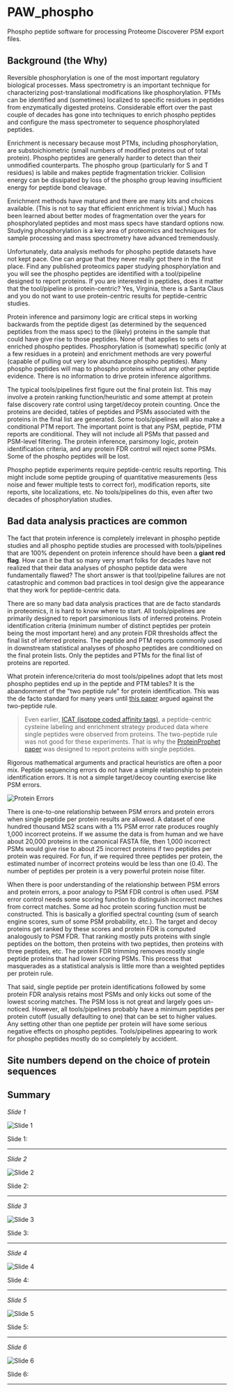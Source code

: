 # PAW_phospho

Phospho peptide software for processing Proteome Discoverer PSM export files.

## Background (the Why)

Reversible phosphorylation is one of the most important regulatory biological processes. Mass spectrometry is an important technique for characterizing post-translational modifications like phosphorylation. PTMs can be identified and (sometimes) localized to specific residues in peptides from enzymatically digested proteins. Considerable effort over the past couple of decades has gone into techniques to enrich phospho peptides and configure the mass spectrometer to sequence phosphorylated peptides.

Enrichment is necessary because most PTMs, including phosphorylation, are substoichiometric (small numbers of modified proteins out of total protein). Phospho peptides are generally harder to detect than their unmodified counterparts. The phospho group (particularly for S and T residues) is labile and makes peptide fragmentation trickier. Collision energy can be dissipated by loss of the phospho group leaving insufficient energy for peptide bond cleavage.

Enrichment methods have matured and there are many kits and choices available. (This is not to say that efficient enrichment is trivial.) Much has been learned about better modes of fragmentation over the years for phosphorylated peptides and most mass specs have standard options now. Studying phosphorylation is a key area of proteomics and techniques for sample processing and mass spectrometry have advanced tremendously.

Unfortunately, data analysis methods for phospho peptide datasets have not kept pace. One can argue that they never really got there in the first place. Find any published proteomics paper studying phosphorylation and you will see the phospho peptides are identified with a tool/pipeline designed to report proteins. If you are interested in peptides, does it matter that the tool/pipeline is protein-centric? Yes, Virginia, there is a Santa Claus and you do not want to use protein-centric results for peptide-centric studies.

Protein inference and parsimony logic are critical steps in working backwards from the peptide digest (as determined by the sequenced peptides from the mass spec) to the (likely) proteins in the sample that could have give rise to those peptides. None of that applies to sets of enriched phospho peptides. Phosphorylation is (somewhat) specific (only at a few residues in a protein) and enrichment methods are very powerful (capable of pulling out very low abundance phospho peptides). Many phospho peptides will map to phospho proteins without any other peptide evidence. There is no information to drive protein inference algorithms.

The typical tools/pipelines first figure out the final protein list. This may involve a protein ranking function/heuristic and some attempt at protein false discovery rate control using target/decoy protein counting. Once the proteins are decided, tables of peptides and PSMs associated with the proteins in the final list are generated. Some tools/pipelines will also make a conditional PTM report. The important point is that any PSM, peptide, PTM reports are conditional. They will not include all PSMs that passed and PSM-level filtering. The protein inference, parsimony logic, protein identification criteria, and any protein FDR control will reject some PSMs. Some of the phospho peptides will be lost.

Phospho peptide experiments require peptide-centric results reporting. This might include some peptide grouping of quantitative measurements (less noise and fewer multiple tests to correct for), modification reports, site reports, site localizations, etc. No tools/pipelines do this, even after two decades of phosphorylation studies.   

## Bad data analysis practices are common

The fact that protein inference is completely irrelevant in phospho peptide studies and all phospho peptide studies are processed with tools/pipelines that are 100% dependent on protein inference should have been a **giant red flag**. How can it be that so many very smart folks for decades have not realized that their data analyses of phospho peptide data were fundamentally flawed? The short answer is that tool/pipeline failures are not catastrophic and common bad practices in tool design give the appearance that they work for peptide-centric data.

There are so many bad data analysis practices that are de facto standards in proteomics, it is hard to know where to start. All tools/pipelines are primarily designed to report parsimonious lists of inferred proteins. Protein identification criteria (minimum number of distinct peptides per protein being the most important here) and any protein FDR thresholds affect the final list of inferred proteins. The peptide and PTM reports commonly used in downstream statistical analyses of phospho peptides are conditioned on the final protein lists. Only the peptides and PTMs for the final list of proteins are reported.

What protein inference/criteria do most tools/pipelines adopt that lets most phospho peptides end up in the peptide and PTM tables? It is the abandonment of the "two peptide rule" for protein identification. This was the de facto standard for many years until [this paper](https://pubs.acs.org/doi/abs/10.1021/pr9004794) argued against the two-peptide rule.

> Even earlier, [ICAT (isotope coded affinity tags)](https://pubmed.ncbi.nlm.nih.gov/10504701/), a peptide-centric cysteine labeling and enrichment strategy produced data where single peptides were observed from proteins. The two-peptide rule was not good for these experiments. That is why the [ProteinProphet paper](http://tools.proteomecenter.org/publications/Nesvizhskii.AnalChem.03.pdf) was designed to report proteins with single peptides.

Rigorous mathematical arguments and practical heuristics are often a poor mix. Peptide sequencing errors do not have a simple relationship to protein identification errors. It is not a simple target/decoy counting exercise like PSM errors.

![Protein Errors](images/protein_errors.png)

There is one-to-one relationship between PSM errors and protein errors when single peptide per protein results are allowed. A dataset of one hundred thousand MS2 scans with a 1% PSM error rate produces roughly 1,000 incorrect proteins. If we assume the data is from human and we have about 20,000 proteins in the canonical FASTA file, then 1,000 incorrect PSMs would give rise to about 25 incorrect proteins if two peptides per protein was required. For fun, if we required three peptides per protein, the estimated number of incorrect proteins would be less than one (0.4). The number of peptides per protein is a very powerful protein noise filter.

When there is poor understanding of the relationship between PSM errors and protein errors, a poor analogy to PSM FDR control is often used. PSM error control needs some scoring function to distinguish incorrect matches from correct matches. Some ad hoc protein scoring function must be constructed. This is basically a glorified spectral counting (sum of search engine scores, sum of some PSM probability, etc.). The target and decoy proteins get ranked by these scores and protein FDR is computed analogously to PSM FDR. That ranking mostly puts proteins with single peptides on the bottom, then proteins with two peptides, then proteins with three peptides, etc. The protein FDR trimming removes mostly single peptide proteins that had lower scoring PSMs. This process that masquerades as a statistical analysis is little more than a weighted peptides per protein rule.

That said, single peptide per protein identifications followed by some protein FDR analysis retains most PSMs and only kicks out some of the lowest scoring matches. The PSM loss is not great and largely goes un-noticed. However, all tools/pipelines probably have a minimum peptides per protein cutoff (usually defaulting to one) that can be set to higher values. Any setting other than one peptide per protein will have some serious negative effects on phospho peptides. Tools/pipelines appearing to work for phospho peptides mostly do so completely by accident.

## Site numbers depend on the choice of protein sequences



## Summary
*Slide 1*

![Slide 1](images/Slide1.png)

Slide 1:

---

*Slide 2*

![Slide 2](images/Slide2.png)

Slide 2:

---

*Slide 3*

![Slide 3](images/Slide3.png)

Slide 3:

---

*Slide 4*

![Slide 4](images/Slide4.png)

Slide 4:

---

*Slide 5*

![Slide 5](images/Slide5.png)

Slide 5:

---

*Slide 6*

![Slide 6](images/Slide6.png)

Slide 6:

---
